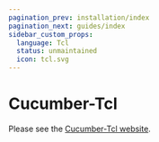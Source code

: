 ```yaml
---
pagination_prev: installation/index
pagination_next: guides/index
sidebar_custom_props:
  language: Tcl
  status: unmaintained
  icon: tcl.svg
---
```


# Cucumber-Tcl

Please see the [Cucumber-Tcl website](https://github.com/cucumber/cucumber-ruby-tcl).
